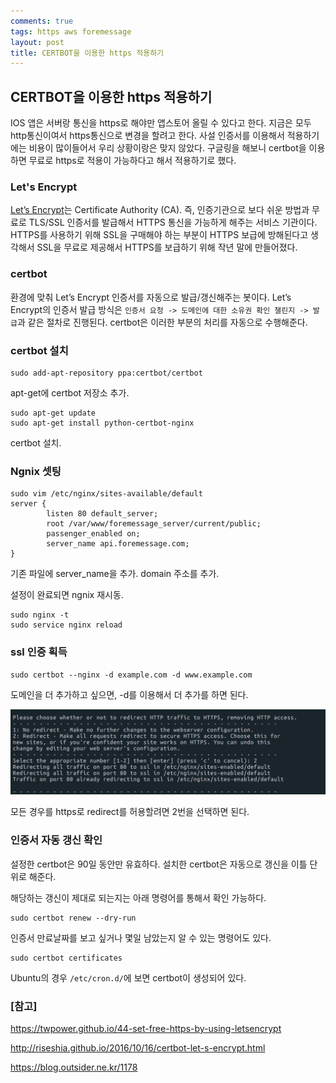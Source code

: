 ```yaml
---
comments: true
tags: https aws foremessage
layout: post
title: CERTBOT을 이용한 https 적용하기
---
```




## CERTBOT을 이용한 https 적용하기

IOS 앱은 서버랑 통신을 https로 해야만 앱스토어 올릴 수 있다고 한다. 지금은 모두 http통신이여서 https통신으로 변경을 할려고 한다. 사설 인증서를 이용해서 적용하기에는 비용이 많이들어서 우리 상황이랑은 맞지 않았다. 구글링을 해보니 certbot을 이용하면 무료로 https로 적용이 가능하다고 해서 적용하기로 했다.



### Let's Encrypt

[Let’s Encrypt](https://letsencrypt.org/)는 Certificate Authority (CA). 즉, 인증기관으로 보다 쉬운 방법과 무료로 TLS/SSL 인증서를 발급해서 HTTPS 통신을 가능하게 해주는 서비스 기관이다. HTTPS를 사용하기 위해 SSL을 구매해야 하는 부분이 HTTPS 보급에 방해된다고 생각해서 SSL을 무료로 제공해서 HTTPS를 보급하기 위해 작년 말에 만들어졌다.



### certbot

환경에 맞춰 Let’s Encrypt 인증서를 자동으로 발급/갱신해주는 봇이다. Let’s Encrypt의 인증서 발급 방식은 `인증서 요청 -> 도메인에 대한 소유권 확인 챌린지 -> 발급`과 같은 절차로 진행된다. certbot은 이러한 부분의 처리를 자동으로 수행해준다.



### certbot 설치

```shell
sudo add-apt-repository ppa:certbot/certbot
```

apt-get에 certbot 저장소 추가.

```shell
sudo apt-get update
sudo apt-get install python-certbot-nginx
```

certbot 설치.



### Ngnix 셋팅

```
sudo vim /etc/nginx/sites-available/default
server {
        listen 80 default_server;
        root /var/www/foremessage_server/current/public;
        passenger_enabled on;
        server_name api.foremessage.com;
}
```

기존 파일에 server_name을 추가. domain 주소를 추가.

설정이 완료되면 ngnix 재시동.

```shell
sudo nginx -t
sudo service nginx reload
```



### ssl 인증 획득

```
sudo certbot --nginx -d example.com -d www.example.com
```

도메인을 더 추가하고 싶으면, -d를 이용해서 더 추가를 하면 된다.

![certbot](../assets/images/certbot_ssl.png)

모든 경우를 https로 redirect를 허용할려면 2번을 선택하면 된다.



### 인증서 자동 갱신 확인

설정한 certbot은 90일 동안만 유효하다. 설치한 certbot은 자동으로 갱신을 이틀 단위로 해준다.

해당하는 갱신이 제대로 되는지는 아래 명령어를 통해서 확인 가능하다.

```shell
sudo certbot renew --dry-run
```



인증서 만료날짜를 보고 싶거나 몇일 남았는지 알 수 있는 명령어도 있다.

```shell
sudo certbot certificates
```

Ubuntu의 경우 `/etc/cron.d/`에 보면 certbot이 생성되어 있다.



### [참고]

https://twpower.github.io/44-set-free-https-by-using-letsencrypt

http://riseshia.github.io/2016/10/16/certbot-let-s-encrypt.html

https://blog.outsider.ne.kr/1178

